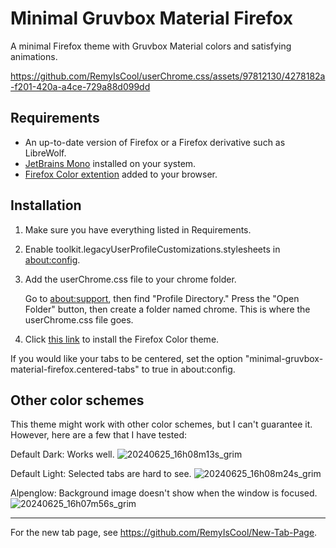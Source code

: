 # Minimal Gruvbox Material Firefox
A minimal Firefox theme with Gruvbox Material colors and satisfying animations.



https://github.com/RemyIsCool/userChrome.css/assets/97812130/4278182a-f201-420a-a4ce-729a88d099dd


## Requirements
 - An up-to-date version of Firefox or a Firefox derivative such as LibreWolf.
 - [JetBrains Mono](https://www.jetbrains.com/lp/mono/) installed on your system.
 - [Firefox Color extention](https://addons.mozilla.org/en-CA/firefox/addon/firefox-color/) added to your browser.

## Installation
1. Make sure you have everything listed in Requirements.
2. Enable toolkit.legacyUserProfileCustomizations.stylesheets in [about:config](about:config).
3. Add the userChrome.css file to your chrome folder.
 
    Go to [about:support](about:support), then find "Profile Directory." Press the "Open Folder" button, then create a folder named chrome. This is where the userChrome.css file goes.
4. Click [this link](https://color.firefox.com/?theme=XQAAAAKGAQAAAAAAAABBKYhm849SCia73laEGccwS-xMDPr5iE6wEt17lnFu4uAqMsdEr66zA4hyQFpjnIdIqexC6jk0ujxh3YezY5q8Yibz3vKnXSdVRwFGs8MGkNcRmXXkVBYSSb5AZytOH-ZH-2fJHXOM2cMauhgxI-owK6hf70XV6B-CNgSQ8ezEFHnV3IYDQizRHgzyz4-QTV3e2qMGHFZQ86mhpKNfHjKK6Ay7Rw6VO4ffFxgcOJhEOGZegOZPzluYPS3grJZyeCZz6Y1js48jUOlOXyXnJ9VOUhG__2C1sgA) to install the Firefox Color theme.

If you would like your tabs to be centered, set the option "minimal-gruvbox-material-firefox.centered-tabs" to true in about:config.

## Other color schemes
This theme might work with other color schemes, but I can't guarantee it. However, here are a few that I have tested:

Default Dark: Works well.
![20240625_16h08m13s_grim](https://github.com/RemyIsCool/userChrome.css/assets/97812130/1f2ea03b-fd94-46f1-9543-0dd8ae1dff4c)

Default Light: Selected tabs are hard to see.
![20240625_16h08m24s_grim](https://github.com/RemyIsCool/userChrome.css/assets/97812130/f6bd95db-0206-4372-af82-f9f03af9c9c1)

Alpenglow: Background image doesn't show when the window is focused.
![20240625_16h07m56s_grim](https://github.com/RemyIsCool/userChrome.css/assets/97812130/49ff0b71-d887-41a8-bd8f-c9dd1e2344c7)

---
For the new tab page, see https://github.com/RemyIsCool/New-Tab-Page.
